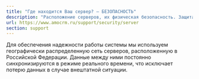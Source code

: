 ```yaml
---
title: "Где находится Ваш сервер? — БЕЗОПАСНОСТЬ"
description: "Расположение серверов, их физическая безопасность. Защита авторизации. Бэк-ап данных аккаунта"
url: https://www.amocrm.ru/support/security/server
section: support
---
```


Для обеспечения надежности работы системы мы используем географически распределенную сеть серверов, расположенную в
Российской Федерации. Данные между ними постоянно синхронизируются в режиме реального времени, что исключает потерю
данных в случае внештатной ситуации.